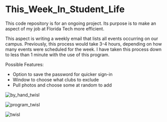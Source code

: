 # This_Week_In_Student_Life
This code repository is for an ongoing project. Its purpose is to make an aspect of my job at Florida Tech more efficient.

This aspect is writing a weekly email that lists all events occurring on our campus. Previously, this process would take 3-4 hours, depending on how many events were scheduled for the week. I have taken this process down to less than 1 minute with the use of this program.

Possible Features:
- Option to save the password for quicker sign-in
- Window to choose what clubs to exclude
- Pull photos and choose some at random to add


![by_hand_twisl](https://github.com/user-attachments/assets/a8afa891-3f94-4081-b44b-2b84a74b79be)

![program_twisl](https://github.com/user-attachments/assets/bf4ed2d8-cb8e-4848-bad5-42b9d657253c)

![twisl](https://github.com/user-attachments/assets/71bf1fb7-6bc3-4af9-996c-862cb5a20aaf)
